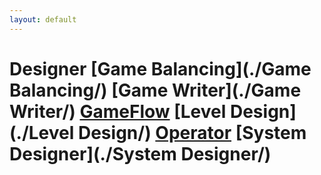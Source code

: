 ```yaml
---
layout: default
---
```

# Designer  [Game Balancing](./Game Balancing/)   [Game Writer](./Game Writer/)   [GameFlow](./GameFlow/)   [Level Design](./Level Design/)   [Operator](./Operator/)   [System Designer](./System Designer/)  
